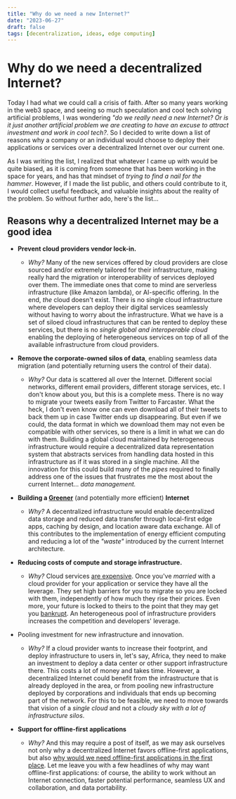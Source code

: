 ```yaml
---
title: "Why do we need a new Internet?"
date: "2023-06-27"
draft: false
tags: [decentralization, ideas, edge computing]
---
```


# Why do we need a decentralized Internet?
Today I had what we could call a crisis of faith. After so many years working in the web3 space, and seeing so much speculation and cool tech solving artificial problems, I was wondering _"do we really need a new Internet? Or is it just another artificial problem we are creating to have an excuse to attract investment and work in cool tech?_. So I decided to write down a list of reasons why a company or an individual would choose to deploy their applications or services over a decentralized Internet over our current one.

As I was writing the list, I realized that whatever I came up with would be quite biased, as it is coming from someone that has been working in the space for years, and has that mindset of _trying to find a nail for the hammer_. However, if I made the list public, and others could contribute to it, I would collect useful feedback, and valuable insights about the reality of the problem. So without further ado, here's the list...

## Reasons why a decentralized Internet may be a good idea
- __Prevent cloud providers vendor lock-in.__
  - _Why?_ Many of the new services offered by cloud providers are close sourced and/or extremely tailored for their infrastructure, making really hard the migration or interoperability of services deployed over them. The immediate ones that come to mind are serverless infrastructure (like Amazon lambda), or AI-specific offering. In the end, _the_ cloud doesn't exist. There is no single cloud infrastructure where developers can deploy their digital services seamlessly without having to worry about the infrastructure. What we have is a set of siloed cloud infrastructures that can be rented to deploy these services, but there is no _single global and interoperable cloud_ enabling the deploying of heterogeneous services on top of all of the available infrastructure from cloud providers.

- __Remove the corporate-owned silos of data__, enabling seamless data migration (and potentially returning users the control of their data).
  - _Why?_ Our data is scattered all over the Internet. Different social networks, different email providers, different storage services, etc. I don't know about you, but this is a complete mess. There is no way to migrate your tweets easily from Twitter to Farcaster. What the heck, I don't even know one can even download all of their tweets to back them up in case Twitter ends up disappearing. But even if we could, the data format in which we download them may not even be compatible with other services, so there is a limit in what we can do with them. Building a global cloud maintained by heterogeneous infrastructure would require a decentralized data representation system that abstracts services from handling data hosted in this infrastructure as if it was stored in a single machine. All the innovation for this could build many of the _pipes_ required to finally address one of the issues that frustrates me the most about the current Internet... _data management._

- __Building a [Greener](https://fission.codes/blog/building-a-greener-internet/)__ (and potentially more efficient) __Internet__
  - _Why?_ A decentralized infrastructure would enable decentralized data storage and reduced data transfer through local-first edge apps, caching by design, and location aware data exchange. All of this contributes to the implementation of energy efficient computing and reducing a lot of the _"waste"_ introduced by the current Internet architecture. 

- __Reducing costs of compute and storage infrastructure.__
  - _Why?_ Cloud services [are expensive](https://wasmer.io/posts/announcing-wasmer-edge). Once you've _married_ with a cloud provider for your application or service they have all the leverage. They set high barriers for you to migrate so you are locked with them, independently of how much they rise their prices. Even more, your future is locked to theirs to the point that they may get you [bankrupt](https://www.forbes.com/sites/forbestechcouncil/2022/04/19/cloud-costs-may-bankrupt-you-heres-how-to-fight-back/). An heterogeneous pool of infrastructure providers increases the competition and developers' leverage.

- Pooling investment for new infrastructure and innovation.
  - _Why?_ If a cloud provider wants to increase their footprint, and deploy infrastructure to users in, let's say, Africa, they need to make an investment to deploy a data center or other support infrastructure there. This costs a lot of money and takes time. However, a decentralized Internet could benefit from the infrastructure that is already deployed in the area, or from pooling new infrastructure deployed by corporations and individuals that ends up becoming part of the network. For this to be feasible, we need to move towards that vision of a _single cloud_ and not a _cloudy sky with a lot of infrastructure silos_.

- __Support for offline-first applications__
  - _Why?_ And this may require a post of itself, as we may ask ourselves not only why a decentralized Internet favors offline-first applications, but also [why would we need offline-first applications in the first place](https://fission.codes/blog/benefits-local-first-web-app-development). Let me leave you with a few headlines of why may want offline-first applications: of course, the ability to work without an Internet connection, faster potential performance, seamless UX and collaboration, and data portability.
